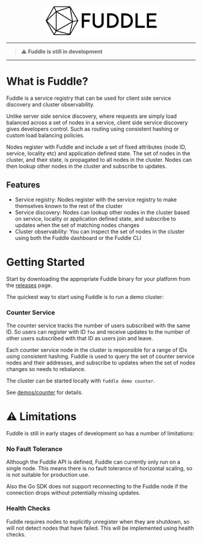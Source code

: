 <p align="center">
  <img src='assets/images/logo.png?raw=true' width='60%'>
</p>

---

> :warning: **Fuddle is still in development**

---

# What is Fuddle?
Fuddle is a service registry that can be used for client side service discovery
and cluster observability.

Unlike server side service discovery, where requests are simply load balanced
across a set of nodes in a service, client side service discovery gives
developers control. Such as routing using consistent hashing or custom load
balancing policies.

Nodes register with Fuddle and include a set of fixed attributes (node ID,
service, locality etc) and application defined state. The set of nodes in the
cluster, and their state, is propagated to all nodes in the cluster. Nodes can
then lookup other nodes in the cluster and subscribe to updates.

## Features
* Service registry: Nodes register with the service registry to make themselves
known to the rest of the cluster
* Service discovery: Nodes can lookup other nodes in the cluster based on
service, locality or application defined state, and subscribe to updates when
the set of matching nodes changes
* Cluster observability: You can inspect the set of nodes in the cluster using
both the Fuddle dashboard or the Fuddle CLI

# Getting Started
Start by downloading the appropriate Fuddle binary for your platform from the
[releases](https://github.com/andydunstall/fuddle/releases) page.

The quickest way to start using Fuddle is to run a demo cluster:

### Counter Service
The counter service tracks the number of users subscribed with the same ID. So
users can register with ID `foo` and receive updates to the number of other
users subscribed with that ID as users join and leave.

Each counter service node in the cluster is responsible for a range of IDs using
consistent hashing. Fuddle is used to query the set of counter service nodes and
their addresses, and subscribe to updates when the set of nodes changes so needs
to rebalance.

The cluster can be started locally with `fuddle demo counter`.

See [demos/counter](./demos/counter) for details.

# :warning: Limitations
Fuddle is still in early stages of development so has a number of limitations:

### No Fault Tolerance
Although the Fuddle API is defined, Fuddle can currently only run on a single
node. This means there is no fault tolerance of horizontal scaling, so is not
suitable for production use.

Also the Go SDK does not support reconnecting to the Fuddle node if the connection drops without potentially missing updates.

### Health Checks
Fuddle requires nodes to explicitly unregister when they are shutdown, so will
not detect nodes that have failed. This will be implemented using health checks.
